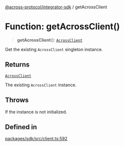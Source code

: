 [@across-protocol/integrator-sdk](../README.md) / getAcrossClient

# Function: getAcrossClient()

> **getAcrossClient**(): [`AcrossClient`](../classes/AcrossClient.md)

Get the existing `AcrossClient` singleton instance.

## Returns

[`AcrossClient`](../classes/AcrossClient.md)

The existing `AcrossClient` instance.

## Throws

If the instance is not initialized.

## Defined in

[packages/sdk/src/client.ts:592](https://github.com/across-protocol/toolkit/blob/fa61c35c7597804e093096de254dbc326f096003/packages/sdk/src/client.ts#L592)
